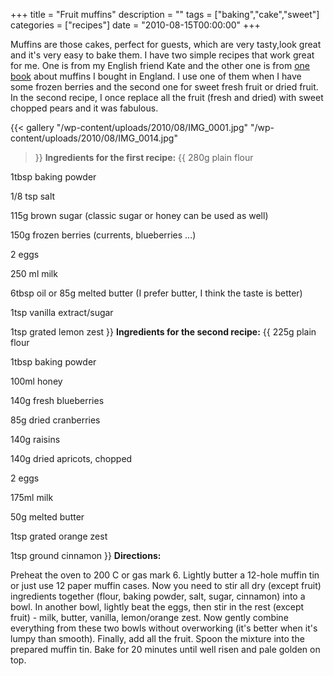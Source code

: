 +++
title = "Fruit muffins"
description = ""
tags = ["baking","cake","sweet"]
categories = ["recipes"]
date = "2010-08-15T00:00:00"
+++

Muffins are those cakes, perfect for guests, which are very tasty,look great and it's very easy to
bake them. I have two simple recipes that work great for me. One is from my English friend Kate and
the other one is from <a title="muffin book"
href="http://www.dooyoo.co.uk/cook-book/1-mix-50-muffins/" target="_blank">one book</a> about
muffins I bought in England. I use one of them when I have some frozen berries and the second one
for sweet fresh fruit or dried fruit. In the second recipe, I once replace all the fruit (fresh and
dried) with sweet chopped pears and it was fabulous.


{{< gallery
    "/wp-content/uploads/2010/08/IMG_0001.jpg"
    "/wp-content/uploads/2010/08/IMG_0014.jpg"
>}}
**Ingredients for the first recipe:**
{{ 
280g plain flour

1tbsp baking powder

1/8 tsp salt

115g brown sugar (classic sugar or honey can be used as well)

150g frozen berries (currents, blueberries ...)

2 eggs

250 ml milk

6tbsp oil or 85g melted butter (I prefer butter, I think the taste is better)

1tsp vanilla extract/sugar

1tsp grated lemon zest
 }}
**Ingredients for the second recipe:**
{{ 
225g plain flour

1tbsp baking powder

100ml honey

140g fresh blueberries

85g dried cranberries

140g raisins

140g dried apricots, chopped

2 eggs

175ml milk

50g melted butter

1tsp grated orange zest

1tsp ground cinnamon
 }}
**Directions:**

Preheat the oven to 200 C or gas mark 6. Lightly butter a 12-hole muffin tin or just use 12 paper
muffin cases. Now you need to stir all dry (except fruit) ingredients together (flour, baking
powder, salt, sugar, cinnamon) into a bowl. In another bowl, lightly beat the eggs, then stir in
the rest (except fruit) - milk, butter, vanilla, lemon/orange zest. Now gently combine everything
from these two bowls without overworking (it's better when it's lumpy than smooth). Finally, add
all the fruit. Spoon the mixture into the prepared muffin tin. Bake for 20 minutes until well risen
and pale golden on top.
